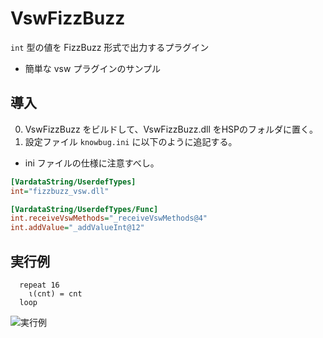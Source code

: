 # VswFizzBuzz
`int` 型の値を FizzBuzz 形式で出力するプラグイン

* 簡単な vsw プラグインのサンプル

## 導入
0. VswFizzBuzz をビルドして、VswFizzBuzz.dll をHSPのフォルダに置く。
0. 設定ファイル `knowbug.ini` に以下のように追記する。
  * ini ファイルの仕様に注意すべし。

```ini
[VardataString/UserdefTypes]
int="fizzbuzz_vsw.dll"

[VardataString/UserdefTypes/Func]
int.receiveVswMethods="_receiveVswMethods@4"
int.addValue="_addValueInt@12"
```

## 実行例
```hsp
  repeat 16
    ι(cnt) = cnt
  loop
```

![実行例](https://pbs.twimg.com/media/CT3DkXwUsAQouwR.png)
